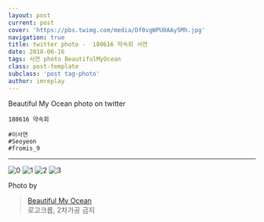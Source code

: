 ```yaml
---
layout: post
current: post
cover: 'https://pbs.twimg.com/media/Df0vgWPU0AAy5Mh.jpg'
navigation: true
title: twitter photo -  180616 약속회 서연
date: 2018-06-16
tags: 서연 photo BeautifulMyOcean
class: post-template
subclass: 'post tag-photo'
author: imreplay
---
```


 
Beautiful My Ocean photo on twitter
 
```
180616 약속회

#이서연
#Seoyeon
#fromis_9

```

---

![0](https://pbs.twimg.com/media/Df0vgWPU0AAy5Mh.jpg)
![1](https://pbs.twimg.com/media/Df0vhrYV4AE-m7q.jpg)
![2](https://pbs.twimg.com/media/Df0vjA7UcAAVbys.jpg)
![3](https://pbs.twimg.com/media/Df0vkvfUYAAFJih.jpg)

Photo by
> [Beautiful My Ocean](https://twitter.com/BMO_fromis)  
로고크롭, 2차가공 금지
